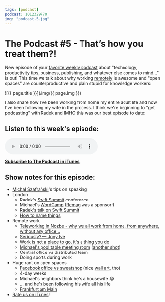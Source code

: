 ```yaml
---
tags: [podcast]
podcast: 1012329770
img: "podcast-5.jpg"
---
```


# The Podcast #5 - That’s how you treat them?!

New episode of your [favorite weekly podcast][p] about "technology, productivity tips, business, publishing, and whatever else comes to mind..." is out! This time we talk about why working [remotely](/teleworking) is awesome and "open spaces" are counterproductive and plain stupid for knowledge workers:

<!--More-->

![{{ page.title }}](/img/{{ page.img }})

I also share how I've been working from home my entire adult life and how I've been following my wife in the process. I think we're beginning to "get podcasting" with Radek and IMHO this was our best episode to date:

## Listen to this week's episode:

<audio controls>
<source src="https://files.nozbe.com/podcast/005.mp3" type="audio/mpeg">
</audio>

**[Subscribe to The Podcast in iTunes][i]**

## Show notes for this episode:

  * [Michał Szafrański](http://jakoszczedzacpieniadze.pl/)'s tips on speaking
  * London
    * Radek's [Swift Summit](https://www.swiftsummit.com/) conference
    * Michael's [WordCamp](https://london.wordcamp.org/2015/) ([Remag](http://remag.me/) was a sponsor!)
    * [Radek's talk on Swift Summit](https://realm.io/news/swift-summit-swifty-methods-clarity-brevity/)
    * [How to name things](http://radex.io/swift/methods/)
  * Remote work
    * [Teleworking in Nozbe - why we all work from home, from anywhere, without any office...](/teleworking/)
    * [Seriously? — Jony Ive](http://rmem.es/Jony/Seriously.jpg)
    * [Work is not a place to go, it's a thing you do](http://www.ted.com/talks/jason_fried_why_work_doesn_t_happen_at_work)
    * [Michael's pool table meeting room](https://instagram.com/p/1iPOYNp_SN/) ([another shot](https://instagram.com/p/1qwbCEmSj3/))
    * Central office vs distributed team
    * Doing sports during work
  * Huge rant on open spaces
    * [Facebook office vs sweatshop](https://twitter.com/ptone/status/582764080219320323) (nice [wall art](https://instagram.com/p/0lc-OhmSrh/), tho)
    * 4-day weeks
    * Michael's neighbors think he's a housewife 😂
    * … and he's been following his wife all his life 
    * [Frankfurt am Main](https://instagram.com/p/0lc-OhmSrh/)
  * [Rate us on iTunes](https://itunes.apple.com/pl/podcast/the-podcast/id1012329770)!

[e]: /podcast-5
[p]: /podcast
[n]: https://michael.gratis/nozbe
[r]: https://michael.gratis/radex
[i]: https://michael.gratis/thepodcast